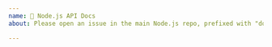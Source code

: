 ```yaml
---
name: 📗 Node.js API Docs
about: Please open an issue in the main Node.js repo, prefixed with "doc".

---
```

<!--
For issues regarding the Node.js API docs, please head over to:
https://github.com/nodejs/node/issues/ (prefix your issue name with "doc").
-->
